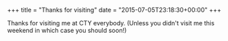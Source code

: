 +++
title = "Thanks for visiting"
date = "2015-07-05T23:18:30+00:00"
+++

Thanks for visiting me at CTY everybody. (Unless you didn't visit me this weekend in which case you should soon!)
			